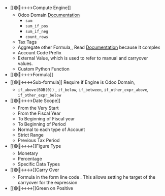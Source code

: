 - [[🟣🧾↔️↔️Compute Engine]] 
	- Odoo Domain [Documentation](https://www.odoo.com/documentation/17.0/applications/finance/accounting/reporting/customize.html#odoo-domain-engine)
		- `sum`
		- `sum_if_pos`
		- `sum_if_neg`
		- `count_rows`
	- Tax Tags
	- Aggregate other Formula,, Read [Documentation](https://www.odoo.com/documentation/17.0/applications/finance/accounting/reporting/customize.html#prefix-of-account-codes-engine) because It complex
	- Account Code Prefix
	- External Value,     which is used to refer to manual and carryover values.
	- Custom Python Function
- [[🟣🧾↔️↔️Formula]]
- [[🟣🧾↔️↔️Sub-formula]] Require if Engine is Odoo Domain, 
	- `if_above(BOB(0))` , `if_below`, `if_between`, `if_other_expr_above`, `if_other_expr_below`
- [[🟣🧾↔️↔️Date Scope]]
	- From the Very Start
	- From the Fiscal Year
	- To Beginning of Fiscal year
	- To Beginning of Period
	- Normal to each type of Account
	- Strict Range
	- Previous Tax Period
- [[🟣🧾↔️↔️]]Figure Type
	- Monetary
	- Percentage
	- Specific Data Types
- [[🟣🧾↔️↔️]]Carry Over
	- Formula in the form line code . This allows setting he target of the carryover for the expression 
- [[🟣🧾↔️↔️]]Green on Positive